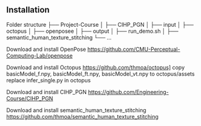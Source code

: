 ##  Installation
Folder structure
├── Project-Course
│   ├── CIHP_PGN
│   ├── input
│   ├── octopus
│   ├── openposee
│   ├── output
│   ├── run_demo.sh
│   ├── semantic_human_texture_stitching
└── ...

Download and install OpenPose https://github.com/CMU-Perceptual-Computing-Lab/openpose

Download and install Octopus https://github.com/thmoa/octopus]
copy basicModel_f.npy, basicModel_ft.npy, basicModel_vt.npy to octopus/assets
replace infer_single.py in octopus

Download and install CIHP_PGN https://github.com/Engineering-Course/CIHP_PGN

Download and install semantic_human_texture_stitching https://github.com/thmoa/semantic_human_texture_stitching
